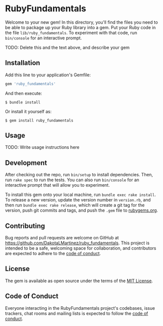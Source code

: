 # RubyFundamentals

Welcome to your new gem! In this directory, you'll find the files you need to be able to package up your Ruby library into a gem. Put your Ruby code in the file `lib/ruby_fundamentals`. To experiment with that code, run `bin/console` for an interactive prompt.

TODO: Delete this and the text above, and describe your gem

## Installation

Add this line to your application's Gemfile:

```ruby
gem 'ruby_fundamentals'
```

And then execute:

    $ bundle install

Or install it yourself as:

    $ gem install ruby_fundamentals

## Usage

TODO: Write usage instructions here

## Development

After checking out the repo, run `bin/setup` to install dependencies. Then, run `rake spec` to run the tests. You can also run `bin/console` for an interactive prompt that will allow you to experiment.

To install this gem onto your local machine, run `bundle exec rake install`. To release a new version, update the version number in `version.rb`, and then run `bundle exec rake release`, which will create a git tag for the version, push git commits and tags, and push the `.gem` file to [rubygems.org](https://rubygems.org).

## Contributing

Bug reports and pull requests are welcome on GitHub at https://github.com/DakotaLMartinez/ruby_fundamentals. This project is intended to be a safe, welcoming space for collaboration, and contributors are expected to adhere to the [code of conduct](https://github.com/DakotaLMartinez/ruby_fundamentals/blob/master/CODE_OF_CONDUCT.md).


## License

The gem is available as open source under the terms of the [MIT License](https://opensource.org/licenses/MIT).

## Code of Conduct

Everyone interacting in the RubyFundamentals project's codebases, issue trackers, chat rooms and mailing lists is expected to follow the [code of conduct](https://github.com/DakotaLMartinez/ruby_fundamentals/blob/master/CODE_OF_CONDUCT.md).
